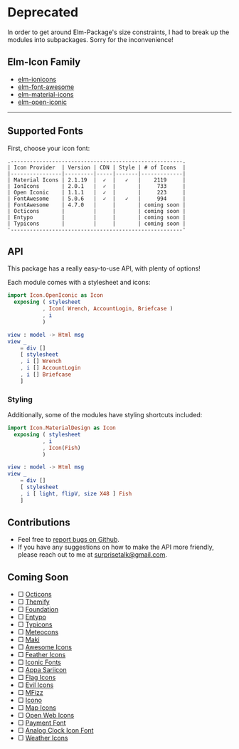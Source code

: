 # Deprecated

In order to get around Elm-Package's size constraints, I had to break up the modules into subpackages. Sorry for the inconvenience!

## Elm-Icon Family
- [elm-ionicons](http:/package.elm-lang.org/packages/surprisetalk/elm-ionicons/latest)
- [elm-font-awesome](http:/package.elm-lang.org/packages/surprisetalk/elm-font-awesome/latest)
- [elm-material-icons](http:/package.elm-lang.org/packages/surprisetalk/elm-material-icons/latest)
- [elm-open-iconic](http:/package.elm-lang.org/packages/surprisetalk/elm-open-iconic/latest)

<hr/>


## Supported Fonts

First, choose your icon font:

    .------------------------------------------------------.
    | Icon Provider  | Version | CDN | Style | # of Icons  |
    |----------------|---------|-----|-------|-------------|
    | Material Icons | 2.1.19  |  ✓  |   ✓   |    2119     |
    | IonIcons       | 2.0.1   |  ✓  |       |     733     |
    | Open Iconic    | 1.1.1   |  ✓  |       |     223     |
    | FontAwesome    | 5.0.6   |  ✓  |   ✓   |     994     |
    | FontAwesome    | 4.7.0   |     |       | coming soon |
    | Octicons       |         |     |       | coming soon |
    | Entypo         |         |     |       | coming soon |
    | Typicons       |         |     |       | coming soon |
    '------------------------------------------------------'


## API

This package has a really easy-to-use API, with plenty of options!

Each module comes with a stylesheet and icons:
```elm
import Icon.OpenIconic as Icon 
  exposing ( stylesheet
           , Icon( Wrench, AccountLogin, Briefcase )
           , i
           )

view : model -> Html msg
view _
    = div []
    [ stylesheet
    , i [] Wrench
    , i [] AccountLogin
    , i [] Briefcase
    ]
```


### Styling

Additionally, some of the modules have styling shortcuts included:
```elm
import Icon.MaterialDesign as Icon 
  exposing ( stylesheet
           , i
           , Icon(Fish)
           )

view : model -> Html msg
view _
    = div []
    [ stylesheet
    , i [ light, flipV, size X48 ] Fish
    ]
```


## Contributions
- Feel free to [report bugs on Github](https://github.com/surprisetalk/elm-icon/issues).
- If you have any suggestions on how to make the API more friendly, please reach out to me at [surprisetalk@gmail.com](surprisetalk@gmail.com).


## Coming Soon
- □ [Octicons](https://octicons.github.com/)
- □ [Themify](http://themify.me/themify-icons)
- □ [Foundation](https://zurb.com/playground/foundation-icon-fonts-3)
- □ [Entypo](http://www.entypo.com/)
- □ [Typicons](http://s-ings.com/typicons/)
- □ [Meteocons]()
- □ [Maki](https://www.mapbox.com/maki-icons/)
- □ [Awesome Icons](https://github.com/vkarampinis/awesome-icons)
- □ [Feather Icons](https://feathericons.com/)
- □ [Iconic Fonts](https://github.com/brabadu/awesome-fonts#iconic-fonts)
- □ [Appa Sariicon](http://code.sariina.com/appa-sariicon/)
- □ [Flag Icons](http://flag-icon-css.lip.is/)
- □ [Evil Icons](http://evil-icons.io/)
- □ [MFizz](http://fizzed.com/oss/font-mfizz)
- □ [Icono](https://saeedalipoor.github.io/icono/)
- □ [Map Icons](http://map-icons.com/)
- □ [Open Web Icons](https://pfefferle.github.io/openwebicons/)
- □ [Payment Font](https://paymentfont.com/)
- □ [Analog Clock Icon Font](https://github.com/jhogue/PE-Analog-Clock-icon-font)
- □ [Weather Icons](http://erikflowers.github.io/weather-icons/)

